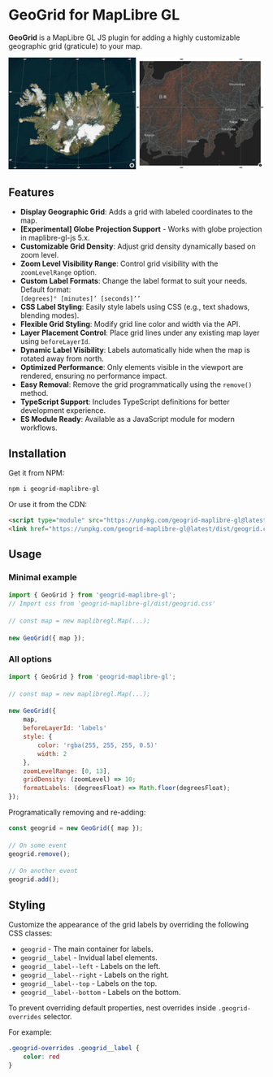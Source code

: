 
# GeoGrid for MapLibre GL  

**GeoGrid** is a MapLibre GL JS plugin for adding a highly customizable geographic grid (graticule) to your map.

![GeoGrid example](./assets/geogrid.jpg)

## Features

- **Display Geographic Grid**: Adds a grid with labeled coordinates to the map.
- **[Experimental] Globe Projection Support** - Works with globe projection in maplibre-gl-js 5.x.
- **Customizable Grid Density**: Adjust grid density dynamically based on zoom level.
- **Zoom Level Visibility Range**: Control grid visibility with the `zoomLevelRange` option.
- **Custom Label Formats**: Change the label format to suit your needs. Default format:  
  ```[degrees]° [minutes]’ [seconds]’’```
- **CSS Label Styling**: Easily style labels using CSS (e.g., text shadows, blending modes).
- **Flexible Grid Styling**: Modify grid line color and width via the API.
- **Layer Placement Control**: Place grid lines under any existing map layer using `beforeLayerId`.
- **Dynamic Label Visibility**: Labels automatically hide when the map is rotated away from north.
- **Optimized Performance**: Only elements visible in the viewport are rendered, ensuring no performance impact.
- **Easy Removal**: Remove the grid programmatically using the `remove()` method.
- **TypeScript Support**: Includes TypeScript definitions for better development experience.
- **ES Module Ready**: Available as a JavaScript module for modern workflows.


## Installation

Get it from NPM:

```bash
npm i geogrid-maplibre-gl
```

Or use it from the CDN:

```html
<script type="module" src="https://unpkg.com/geogrid-maplibre-gl@latest"></script>
<link href="https://unpkg.com/geogrid-maplibre-gl@latest/dist/geogrid.css" rel="stylesheet" />
```

## Usage

### Minimal example

```js
import { GeoGrid } from 'geogrid-maplibre-gl';
// Import css from 'geogrid-maplibre-gl/dist/geogrid.css'

// const map = new maplibregl.Map(...);

new GeoGrid({ map });
```

### All options

```js
import { GeoGrid } from 'geogrid-maplibre-gl';

// const map = new maplibregl.Map(...);

new GeoGrid({ 
    map,
    beforeLayerId: 'labels'
    style: {
        color: 'rgba(255, 255, 255, 0.5)'
        width: 2
    },
    zoomLevelRange: [0, 13],
    gridDensity: (zoomLevel) => 10;
    formatLabels: (degreesFloat) => Math.floor(degreesFloat);
});
```

Programatically removing and re-adding:

```js
const geogrid = new GeoGrid({ map });

// On some event
geogrid.remove();

// On another event
geogrid.add();
```

## Styling

Customize the appearance of the grid labels by overriding the following CSS classes:
* `geogrid` - The main container for labels.
* `geogrid__label` - Invidual label elements.
* `geogrid__label--left` - Labels on the left.
* `geogrid__label--right` - Labels on the right.
* `geogrid__label--top` - Labels on the top.
* `geogrid__label--bottom` - Labels on the bottom.

To prevent overriding default properties, nest overrides inside `.geogrid-overrides` selector.

For example:
```css
.geogrid-overrides .geogrid__label {
    color: red
}
```
